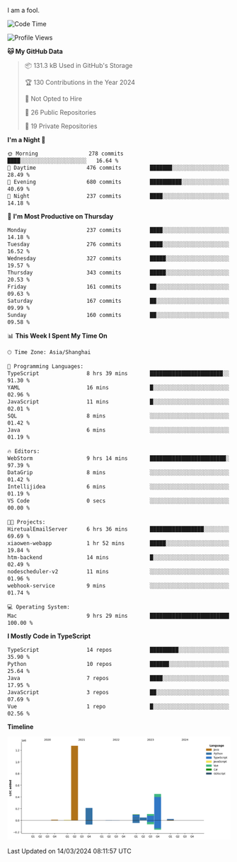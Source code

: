 I am a fool.

<!--START_SECTION:waka-->
![Code Time](http://img.shields.io/badge/Code%20Time-1%2C253%20hrs%2023%20mins-blue)

![Profile Views](http://img.shields.io/badge/Profile%20Views-2-blue)

**🐱 My GitHub Data** 

> 📦 131.3 kB Used in GitHub's Storage 
 > 
> 🏆 130 Contributions in the Year 2024
 > 
> 🚫 Not Opted to Hire
 > 
> 📜 26 Public Repositories 
 > 
> 🔑 19 Private Repositories 
 > 
**I'm a Night 🦉** 

```text
🌞 Morning                278 commits         ████░░░░░░░░░░░░░░░░░░░░░   16.64 % 
🌆 Daytime                476 commits         ███████░░░░░░░░░░░░░░░░░░   28.49 % 
🌃 Evening                680 commits         ██████████░░░░░░░░░░░░░░░   40.69 % 
🌙 Night                  237 commits         ████░░░░░░░░░░░░░░░░░░░░░   14.18 % 
```
📅 **I'm Most Productive on Thursday** 

```text
Monday                   237 commits         ████░░░░░░░░░░░░░░░░░░░░░   14.18 % 
Tuesday                  276 commits         ████░░░░░░░░░░░░░░░░░░░░░   16.52 % 
Wednesday                327 commits         █████░░░░░░░░░░░░░░░░░░░░   19.57 % 
Thursday                 343 commits         █████░░░░░░░░░░░░░░░░░░░░   20.53 % 
Friday                   161 commits         ██░░░░░░░░░░░░░░░░░░░░░░░   09.63 % 
Saturday                 167 commits         ██░░░░░░░░░░░░░░░░░░░░░░░   09.99 % 
Sunday                   160 commits         ██░░░░░░░░░░░░░░░░░░░░░░░   09.58 % 
```


📊 **This Week I Spent My Time On** 

```text
🕑︎ Time Zone: Asia/Shanghai

💬 Programming Languages: 
TypeScript               8 hrs 39 mins       ███████████████████████░░   91.30 % 
YAML                     16 mins             █░░░░░░░░░░░░░░░░░░░░░░░░   02.96 % 
JavaScript               11 mins             █░░░░░░░░░░░░░░░░░░░░░░░░   02.01 % 
SQL                      8 mins              ░░░░░░░░░░░░░░░░░░░░░░░░░   01.42 % 
Java                     6 mins              ░░░░░░░░░░░░░░░░░░░░░░░░░   01.19 % 

🔥 Editors: 
WebStorm                 9 hrs 14 mins       ████████████████████████░   97.39 % 
DataGrip                 8 mins              ░░░░░░░░░░░░░░░░░░░░░░░░░   01.42 % 
Intellijidea             6 mins              ░░░░░░░░░░░░░░░░░░░░░░░░░   01.19 % 
VS Code                  0 secs              ░░░░░░░░░░░░░░░░░░░░░░░░░   00.00 % 

🐱‍💻 Projects: 
HiretualEmailServer      6 hrs 36 mins       █████████████████░░░░░░░░   69.69 % 
xiaowen-webapp           1 hr 52 mins        █████░░░░░░░░░░░░░░░░░░░░   19.84 % 
htm-backend              14 mins             █░░░░░░░░░░░░░░░░░░░░░░░░   02.49 % 
nodescheduler-v2         11 mins             ░░░░░░░░░░░░░░░░░░░░░░░░░   01.96 % 
webhook-service          9 mins              ░░░░░░░░░░░░░░░░░░░░░░░░░   01.74 % 

💻 Operating System: 
Mac                      9 hrs 29 mins       █████████████████████████   100.00 % 
```

**I Mostly Code in TypeScript** 

```text
TypeScript               14 repos            █████████░░░░░░░░░░░░░░░░   35.90 % 
Python                   10 repos            ██████░░░░░░░░░░░░░░░░░░░   25.64 % 
Java                     7 repos             ████░░░░░░░░░░░░░░░░░░░░░   17.95 % 
JavaScript               3 repos             ██░░░░░░░░░░░░░░░░░░░░░░░   07.69 % 
Vue                      1 repo              █░░░░░░░░░░░░░░░░░░░░░░░░   02.56 % 
```



**Timeline**

![Lines of Code chart](https://raw.githubusercontent.com/VeejaLiu/VeejaLiu/master/assets/bar_graph.png)


 Last Updated on 14/03/2024 08:11:57 UTC
<!--END_SECTION:waka-->
